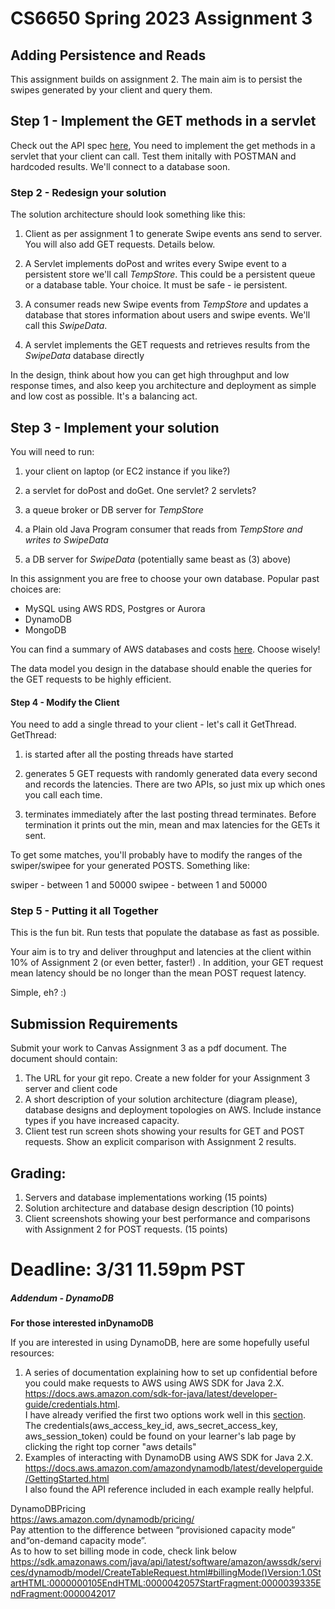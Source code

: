 # CS6650 Spring 2023  Assignment 3

## Adding Persistence and Reads

This assignment builds on assignment 2. The main aim is to persist the swipes generated by your client and query them.

## Step 1 - Implement the GET methods in a servlet

Check out the API spec [here](https://app.swaggerhub.com/apis/IGORTON/Twinder/1.2), You need to implement the get methods in a servlet that your client can call.  Test them initally with POSTMAN and hardcoded results. We'll connect to a database soon. 

### Step 2 - Redesign your solution

The solution architecture should look something like this:

1. Client as per assignment 1 to generate Swipe events ans send to server. You will also add GET requests. Details below.

2. A Servlet implements doPost and writes every Swipe event to a persistent store we'll call *TempStore*. This could be a persistent queue or a database table. Your choice. It must be safe - ie persistent.

3. A consumer reads new Swipe events from *TempStore* and updates a database that stores information about users and swipe events. We'll call this *SwipeData*.

4. A servlet implements the GET requests and retrieves results from the *SwipeData* database directly

In the design, think about how you can get high throughput and low response times, and also keep you architecture and deployment as simple and low cost as possible. It's a balancing act.

## Step 3 - Implement your solution

You will need to run:

1. your client on laptop (or EC2 instance if you like?)

2. a servlet for doPost and doGet. One servlet? 2 servlets? 

3. a queue broker or DB server for *TempStore*

4. a Plain old Java Program consumer that reads from *TempStore  and writes to  SwipeData*

5. a DB server for *SwipeData* (potentially same beast as (3) above)

In this assignment you are free to choose your own database. Popular past choices are:

* MySQL using AWS RDS, Postgres or Aurora
* DynamoDB
* MongoDB

You can find a summary of AWS databases and costs [here](https://aws.amazon.com/free/database/). Choose wisely!

The data model you design in the database should enable the queries for the GET requests to be highly efficient. 

#### Step 4 - Modify the Client

You need to add a single thread to your client - let's call it GetThread. GetThread:

1. is started after all the posting threads have started

2. generates 5 GET requests with randomly generated data every second and records the latencies. There are two APIs, so just mix up which ones you call each time.

3. terminates immediately after the last posting thread terminates. Before termination it prints out the min, mean and max latencies for the GETs it sent.

To get some matches, you'll probably have to modify the ranges of the swiper/swipee for your generated POSTS. Something like:

swiper - between 1 and 50000
swipee - between 1 and 50000

### Step 5 - Putting it all Together

This is the fun bit. Run tests that populate the database as fast as possible. 

Your aim is to try and deliver throughput and latencies at the client within 10% of Assignment 2 (or even better, faster!) . In addition, your GET request mean latency should be no longer than the mean POST request latency.

Simple, eh? :)

## Submission Requirements

Submit your work to Canvas Assignment 3 as a pdf document. The document should contain:

1. The URL for your git repo. Create a new folder for your Assignment 3 server and client code
2. A short description of your solution architecture (diagram please), database designs and deployment topologies on AWS. Include instance types if you have increased capacity.
3. Client test run screen shots showing your results for GET and POST requests. Show an explicit comparison with Assignment 2 results.

## Grading:

1. Servers and database implementations working (15 points)
2. Solution architecture and database design description (10 points)
3. Client screenshots showing your best performance and comparisons with Assignment 2 for POST requests. (15 points)

# Deadline: 3/31 11.59pm PST

##### Addendum - DynamoDB

**For those interested inDynamoDB**

If you are interested in using DynamoDB, here are some hopefully useful resources:

1. A series of documentation explaining how to set up confidential before you could make requests to AWS using AWS SDK for Java 2.X.  
   https://docs.aws.amazon.com/sdk-for-java/latest/developer-guide/credentials.html.  
   I have already verified the first two options work well in this [section](https://nam12.safelinks.protection.outlook.com/?url=https%3A%2F%2Fdocs.aws.amazon.com%2Fsdk-for-java%2Flatest%2Fdeveloper-guide%2Fcredentials-chain.html&data=05%7C01%7Ci.gorton%40northeastern.edu%7Cefdb3826568247aa065008db28ec6227%7Ca8eec281aaa34daeac9b9a398b9215e7%7C0%7C0%7C638148767954694150%7CUnknown%7CTWFpbGZsb3d8eyJWIjoiMC4wLjAwMDAiLCJQIjoiV2luMzIiLCJBTiI6Ik1haWwiLCJXVCI6Mn0%3D%7C3000%7C%7C%7C&sdata=Ul2Fq9eVxt0UogRJ26m%2BbbnrLU8sN9r6LruwHR%2Flny0%3D&reserved=0).  
   The credentials(aws_access_key_id, aws_secret_access_key, aws_session_token) could be found on your learner's lab page by clicking the right top corner "aws details"
2. Examples of interacting with DynamoDB using AWS SDK for Java 2.X.  
   https://docs.aws.amazon.com/amazondynamodb/latest/developerguide/GettingStarted.html  
   I also found the API reference included in each example really helpful.

DynamoDBPricing  
https://aws.amazon.com/dynamodb/pricing/  
Pay attention to the difference between “provisioned capacity mode” and“on-demand capacity mode”.  
As to how to set billing mode in code, check link below https://sdk.amazonaws.com/java/api/latest/software/amazon/awssdk/services/dynamodb/model/CreateTableRequest.html#billingMode()Version:1.0StartHTML:0000000105EndHTML:0000042057StartFragment:0000039335EndFragment:0000042017<style></style>

 
